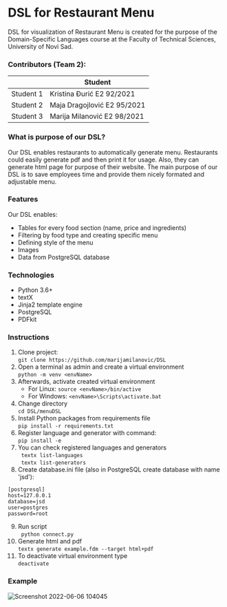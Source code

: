 # DSL for Restaurant Menu
DSL for visualization of Restaurant Menu is created for the purpose of the Domain-Specific Languages course at the Faculty of Technical Sciences, University of Novi Sad. 

### Contributors (Team 2):
|  | Student |
| ------ | ------ |
| Student 1 | Kristina Đurić E2 92/2021 | 
| Student 2 | Maja Dragojlović E2 95/2021 | 
| Student 3 | Marija Milanović E2 98/2021 |


### What is purpose of our DSL?
Our DSL enables restaurants to automatically generate menu. Restaurants could easily generate pdf and then print it for usage. Also, they can generate html page for purpose of their website. The main purpose of our DSL is to save employees time and provide them nicely formated and adjustable menu.

### Features
Our DSL enables:
- Tables for every food section (name, price and ingredients)
- Filtering by food type and creating specific menu
- Defining style of the menu
- Images
- Data from PostgreSQL database

### Technologies
- Python 3.6+
- textX
- Jinja2 template engine
- PostgreSQL
- PDFkit

### Instructions
1. Clone project: <br>
```git clone https://github.com/marijamilanovic/DSL```
2. Open a terminal as admin and create a virtual environment <br>
```python -m venv <envName>```
3. Afterwards, activate created virtual environment
   - For Linux: 
    ```source <envName>/bin/active```
   - For Windows:
     ```<envName>\Scripts\activate.bat```
4. Change directory <br>
```cd DSL/menuDSL```
5. Install Python packages from requirements file <br>
```pip install -r requirements.txt```
6. Register language and generator with command: <br>
```pip install -e```
7. You can check registered languages and generators <br>
``` textx list-languages``` <br>
``` textx list-generators```
8. Create database.ini file (also in PostgreSQL create database with name 'jsd'): <br>
```
[postgresql]
host=127.0.0.1
database=jsd
user=postgres
password=root
```

9. Run script <br>
``` python connect.py``` <br>
10. Generate html and pdf <br>
```textx generate example.fdm --target html+pdf``` <br>
11. To deactivate virtual environment type <br>
```deactivate```

### Example
![Screenshot 2022-06-06 104045](https://user-images.githubusercontent.com/57723883/172127023-aa529436-5cc6-4b95-a5f1-f4e3f38106dd.png)







